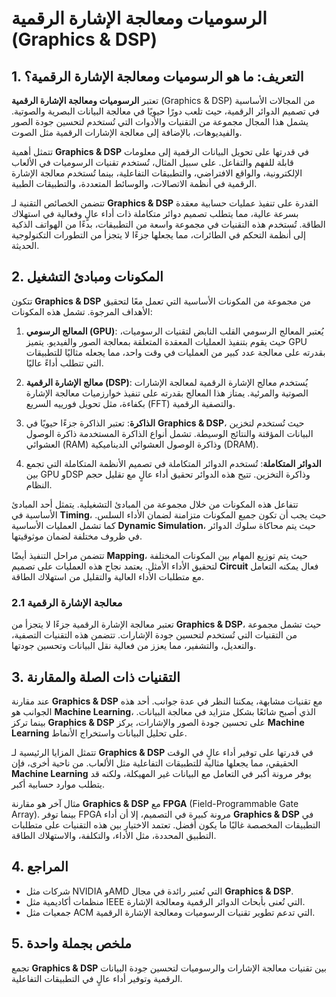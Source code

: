 # الرسوميات ومعالجة الإشارة الرقمية (Graphics & DSP)

## 1. التعريف: ما هو **الرسوميات ومعالجة الإشارة الرقمية**؟
تعتبر **الرسوميات ومعالجة الإشارة الرقمية** (Graphics & DSP) من المجالات الأساسية في تصميم الدوائر الرقمية، حيث تلعب دورًا حيويًا في معالجة البيانات البصرية والصوتية. يشمل هذا المجال مجموعة من التقنيات والأدوات التي تُستخدم لتحسين جودة الصور والفيديوهات، بالإضافة إلى معالجة الإشارات الرقمية مثل الصوت. 

تتمثل أهمية **Graphics & DSP** في قدرتها على تحويل البيانات الرقمية إلى معلومات قابلة للفهم والتفاعل. على سبيل المثال، تُستخدم تقنيات الرسوميات في الألعاب الإلكترونية، والواقع الافتراضي، والتطبيقات التفاعلية، بينما تُستخدم معالجة الإشارة الرقمية في أنظمة الاتصالات، والوسائط المتعددة، والتطبيقات الطبية. 

تتضمن الخصائص التقنية لـ **Graphics & DSP** القدرة على تنفيذ عمليات حسابية معقدة بسرعة عالية، مما يتطلب تصميم دوائر متكاملة ذات أداء عالٍ وفعالية في استهلاك الطاقة. تُستخدم هذه التقنيات في مجموعة واسعة من التطبيقات، بدءًا من الهواتف الذكية إلى أنظمة التحكم في الطائرات، مما يجعلها جزءًا لا يتجزأ من التطورات التكنولوجية الحديثة.

## 2. المكونات ومبادئ التشغيل
تتكون **Graphics & DSP** من مجموعة من المكونات الأساسية التي تعمل معًا لتحقيق الأهداف المرجوة. تشمل هذه المكونات:

1. **المعالج الرسومي (GPU)**: يُعتبر المعالج الرسومي القلب النابض لتقنيات الرسوميات، حيث يقوم بتنفيذ العمليات المعقدة المتعلقة بمعالجة الصور والفيديو. يتميز GPU بقدرته على معالجة عدد كبير من العمليات في وقت واحد، مما يجعله مثاليًا للتطبيقات التي تتطلب أداءً عاليًا.

2. **معالج الإشارة الرقمية (DSP)**: يُستخدم معالج الإشارة الرقمية لمعالجة الإشارات الصوتية والمرئية. يمتاز هذا المعالج بقدرته على تنفيذ خوارزميات معالجة الإشارة بكفاءة، مثل تحويل فورييه السريع (FFT) والتصفية الرقمية.

3. **الذاكرة**: تعتبر الذاكرة جزءًا حيويًا في **Graphics & DSP**، حيث تُستخدم لتخزين البيانات المؤقتة والنتائج الوسيطة. تشمل أنواع الذاكرة المستخدمة ذاكرة الوصول العشوائي (RAM) وذاكرة الوصول العشوائي الديناميكية (DRAM).

4. **الدوائر المتكاملة**: تُستخدم الدوائر المتكاملة في تصميم الأنظمة المتكاملة التي تجمع بين GPU وDSP وذاكرة التخزين. تتيح هذه الدوائر تحقيق أداء عالٍ مع تقليل حجم النظام.

تتفاعل هذه المكونات من خلال مجموعة من المبادئ التشغيلية. يتمثل أحد المبادئ الأساسية في **Timing**، حيث يجب أن تكون جميع المكونات متزامنة لضمان الأداء السلس. كما تشمل العمليات الأساسية **Dynamic Simulation**، حيث يتم محاكاة سلوك الدوائر في ظروف مختلفة لضمان موثوقيتها.

تتضمن مراحل التنفيذ أيضًا **Mapping**، حيث يتم توزيع المهام بين المكونات المختلفة لتحقيق الأداء الأمثل. يعتمد نجاح هذه العمليات على تصميم **Circuit** فعال يمكنه التعامل مع متطلبات الأداء العالية والتقليل من استهلاك الطاقة.

### 2.1 معالجة الإشارة الرقمية
تعتبر معالجة الإشارة الرقمية جزءًا لا يتجزأ من **Graphics & DSP**، حيث تشمل مجموعة من التقنيات التي تُستخدم لتحسين جودة الإشارات. تتضمن هذه التقنيات التصفية، والتعديل، والتشفير، مما يعزز من فعالية نقل البيانات وتحسين جودتها.

## 3. التقنيات ذات الصلة والمقارنة
عند مقارنة **Graphics & DSP** مع تقنيات مشابهة، يمكننا النظر في عدة جوانب. أحد هذه الجوانب هو **Machine Learning**، الذي أصبح شائعًا بشكل متزايد في معالجة البيانات. بينما تركز **Graphics & DSP** على تحسين جودة الصور والإشارات، يركز **Machine Learning** على تحليل البيانات واستخراج الأنماط.

تتمثل المزايا الرئيسية لـ **Graphics & DSP** في قدرتها على توفير أداء عالٍ في الوقت الحقيقي، مما يجعلها مثالية للتطبيقات التفاعلية مثل الألعاب. من ناحية أخرى، فإن **Machine Learning** يوفر مرونة أكبر في التعامل مع البيانات غير المهيكلة، ولكنه قد يتطلب موارد حسابية أكبر.

مثال آخر هو مقارنة **Graphics & DSP** مع **FPGA** (Field-Programmable Gate Array). بينما توفر FPGA مرونة كبيرة في التصميم، إلا أن أداء **Graphics & DSP** في التطبيقات المخصصة غالبًا ما يكون أفضل. تعتمد الاختيار بين هذه التقنيات على متطلبات التطبيق المحددة، مثل الأداء، والتكلفة، والاستهلاك الطاقة.

## 4. المراجع
- شركات مثل NVIDIA وAMD التي تُعتبر رائدة في مجال **Graphics & DSP**.
- منظمات أكاديمية مثل IEEE التي تُعنى بأبحاث الدوائر الرقمية ومعالجة الإشارة.
- جمعيات مثل ACM التي تدعم تطوير تقنيات الرسوميات ومعالجة الإشارة الرقمية.

## 5. ملخص بجملة واحدة
تجمع **Graphics & DSP** بين تقنيات معالجة الإشارات والرسوميات لتحسين جودة البيانات الرقمية وتوفير أداء عالٍ في التطبيقات التفاعلية.